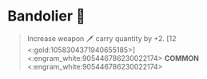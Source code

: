 # **Bandolier** 🎽 
> Increase weapon 🗡️ carry quantity by +2. [12 <:gold:1058304371940655185>]
<:engram_white:905446786230022174> __COMMON__ <:engram_white:905446786230022174>
